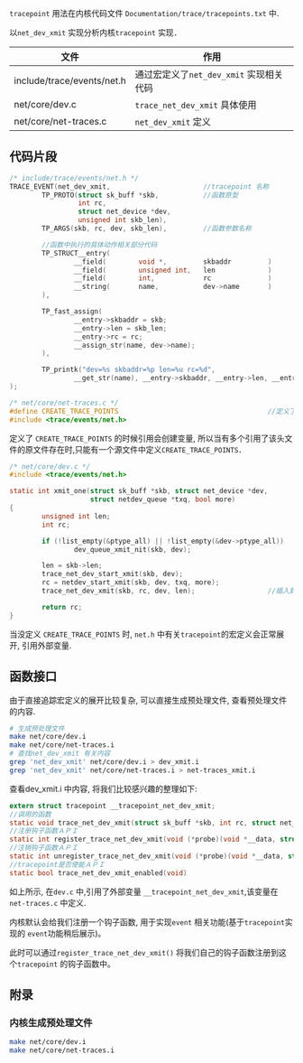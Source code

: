`tracepoint` 用法在内核代码文件 `Documentation/trace/tracepoints.txt` 中.

以`net_dev_xmit` 实现分析内核`tracepoint` 实现．

| 文件                       | 作用                                    |
| -------------------------- | --------------------------------------- |
| include/trace/events/net.h | 通过宏定义了`net_dev_xmit` 实现相关代码 |
| net/core/dev.c             | `trace_net_dev_xmit` 具体使用           |
| net/core/net-traces.c      | `net_dev_xmit` 定义                     |



## 代码片段

```c
/* include/trace/events/net.h */
TRACE_EVENT(net_dev_xmit,						//tracepoint 名称
        TP_PROTO(struct sk_buff *skb,			//函数原型
                 int rc,
                 struct net_device *dev,
                 unsigned int skb_len),
        TP_ARGS(skb, rc, dev, skb_len),			//函数参数名称

        //函数中执行的具体动作相关部分代码
        TP_STRUCT__entry(
                __field(        void *,         skbaddr         )
                __field(        unsigned int,   len             )
                __field(        int,            rc              )
                __string(       name,           dev->name       )
        ),

        TP_fast_assign(
                __entry->skbaddr = skb;
                __entry->len = skb_len;
                __entry->rc = rc;
                __assign_str(name, dev->name);
        ),

        TP_printk("dev=%s skbaddr=%p len=%u rc=%d",
                __get_str(name), __entry->skbaddr, __entry->len, __entry->rc)
);
```


```c
/* net/core/net-traces.c */
#define CREATE_TRACE_POINTS										//定义了这个宏的时候会定义变量,申请存储空间
#include <trace/events/net.h>
```

定义了 `CREATE_TRACE_POINTS`  的时候引用会创建变量, 所以当有多个引用了该头文件的原文件存在时,只能有一个源文件中定义`CREATE_TRACE_POINTS`．

```c
/* net/core/dev.c */
#include <trace/events/net.h>

static int xmit_one(struct sk_buff *skb, struct net_device *dev,
                    struct netdev_queue *txq, bool more)
{
        unsigned int len; 
        int rc;

        if (!list_empty(&ptype_all) || !list_empty(&dev->ptype_all))
                dev_queue_xmit_nit(skb, dev);

        len = skb->len;
        trace_net_dev_start_xmit(skb, dev);                                                                                                            
        rc = netdev_start_xmit(skb, dev, txq, more);
        trace_net_dev_xmit(skb, rc, dev, len);					//插入到代码执行流程中

        return rc;
}
```

当没定义 `CREATE_TRACE_POINTS` 时, `net.h` 中有关`tracepoint`的宏定义会正常展开, 引用外部变量. 



## 函数接口

由于直接追踪宏定义的展开比较复杂, 可以直接生成预处理文件, 查看预处理文件的内容.

```bash
# 生成预处理文件
make net/core/dev.i
make net/core/net-traces.i
# 查找net_dev_xmit 有关内容
grep 'net_dev_xmit' net/core/dev.i > dev_xmit.i
grep 'net_dev_xmit' net/core/net-traces.i > net-traces_xmit.i
```



查看dev_xmit.i 中内容, 将我们比较感兴趣的整理如下:

```c
extern struct tracepoint __tracepoint_net_dev_xmit;
//调用的函数
static void trace_net_dev_xmit(struct sk_buff *skb, int rc, struct net_device *dev, unsigned int skb_len)
//注册钩子函数ＡＰＩ
static int register_trace_net_dev_xmit(void (*probe)(void *__data, struct sk_buff *skb, int rc, struct net_device *dev, unsigned int skb_len), void *data)
//注销钩子函数ＡＰＩ
static int unregister_trace_net_dev_xmit(void (*probe)(void *__data, struct sk_buff *skb, int rc, struct net_device *dev, unsigned int skb_len), void *data)
//tracepoint是否使能ＡＰＩ
static bool trace_net_dev_xmit_enabled(void)
```

如上所示, 在`dev.c` 中,引用了外部变量 `__tracepoint_net_dev_xmit`,该变量在`net-traces.c` 中定义.

内核默认会给我们注册一个钩子函数, 用于实现`event` 相关功能(基于`tracepoint`实现的 `event`功能稍后展示)。

此时可以通过`register_trace_net_dev_xmit()` 将我们自己的钩子函数注册到这个`tracepoint` 的钩子函数中。







## 附录

### 内核生成预处理文件

```bash
make net/core/dev.i
make net/core/net-traces.i
```

